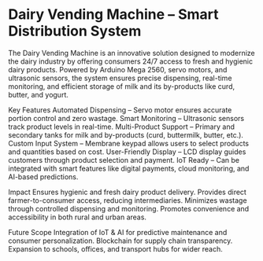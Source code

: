 # Dairy Vending Machine – Smart Distribution System
The Dairy Vending Machine is an innovative solution designed to modernize the dairy industry by offering consumers 24/7 access to fresh and hygienic dairy products. Powered by Arduino Mega 2560, servo motors, and ultrasonic sensors, the system ensures precise dispensing, real-time monitoring, and efficient storage of milk and its by-products like curd, butter, and yogurt.

Key Features
Automated Dispensing – Servo motor ensures accurate portion control and zero wastage.
Smart Monitoring – Ultrasonic sensors track product levels in real-time.
Multi-Product Support – Primary and secondary tanks for milk and by-products (curd, buttermilk, butter, etc.).
Custom Input System – Membrane keypad allows users to select products and quantities based on cost.
User-Friendly Display – LCD display guides customers through product selection and payment.
IoT Ready – Can be integrated with smart features like digital payments, cloud monitoring, and AI-based predictions.

Impact
Ensures hygienic and fresh dairy product delivery.
Provides direct farmer-to-consumer access, reducing intermediaries.
Minimizes wastage through controlled dispensing and monitoring.
Promotes convenience and accessibility in both rural and urban areas.

Future Scope
Integration of IoT & AI for predictive maintenance and consumer personalization.
Blockchain for supply chain transparency.
Expansion to schools, offices, and transport hubs for wider reach.
